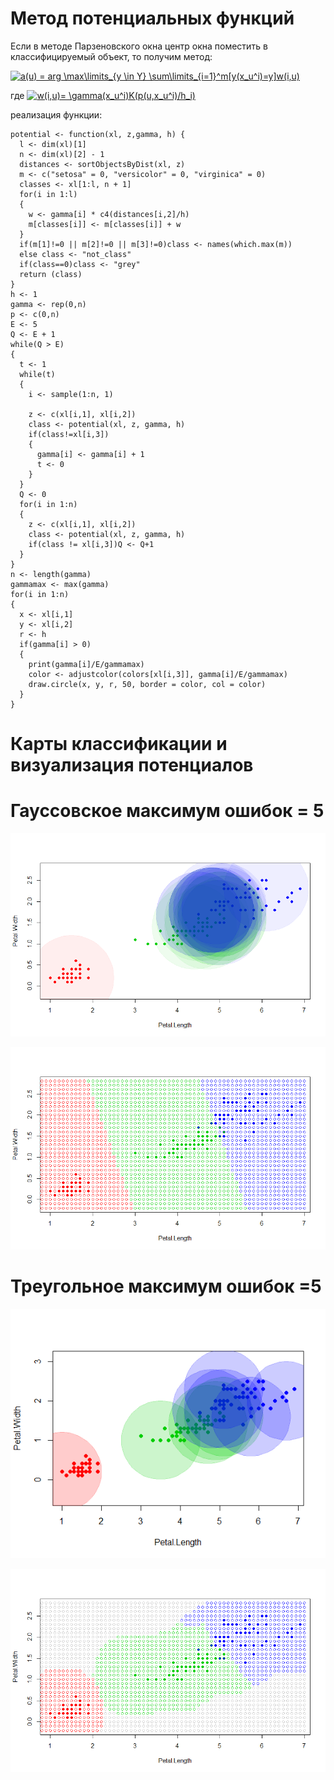 # Метод потенциальных функций
Если в методе Парзеновского окна центр окна поместить в классифицируемый объект, то получим метод:

<a href="https://www.codecogs.com/eqnedit.php?latex=a(u)&space;=&space;arg&space;\max\limits_{y&space;\in&space;Y}&space;\sum\limits_{i=1}^m[y(x_u^i)=y]w(i,u)" target="_blank"><img src="https://latex.codecogs.com/png.latex?a(u)&space;=&space;arg&space;\max\limits_{y&space;\in&space;Y}&space;\sum\limits_{i=1}^m[y(x_u^i)=y]w(i,u)" title="a(u) = arg \max\limits_{y \in Y} \sum\limits_{i=1}^m[y(x_u^i)=y]w(i,u)" /></a>

где <a href="https://www.codecogs.com/eqnedit.php?latex=w(i,u)=&space;\gamma(x_u^i)K(p(u,x_u^i)/h_i)" target="_blank"><img src="https://latex.codecogs.com/png.latex?w(i,u)=&space;\gamma(x_u^i)K(p(u,x_u^i)/h_i)" title="w(i,u)= \gamma(x_u^i)K(p(u,x_u^i)/h_i)" /></a>

реализация функции:

```
potential <- function(xl, z,gamma, h) {
  l <- dim(xl)[1]
  n <- dim(xl)[2] - 1
  distances <- sortObjectsByDist(xl, z)
  m <- c("setosa" = 0, "versicolor" = 0, "virginica" = 0)
  classes <- xl[1:l, n + 1]
  for(i in 1:l)
  {
    w <- gamma[i] * c4(distances[i,2]/h)
    m[classes[i]] <- m[classes[i]] + w
  }
  if(m[1]!=0 || m[2]!=0 || m[3]!=0)class <- names(which.max(m))
  else class <- "not_class"
  if(class==0)class <- "grey"
  return (class)
}
h <- 1
gamma <- rep(0,n)
p <- c(0,n)
E <- 5
Q <- E + 1
while(Q > E)
{
  t <- 1
  while(t)
  {
    i <- sample(1:n, 1)

    z <- c(xl[i,1], xl[i,2])
    class <- potential(xl, z, gamma, h)
    if(class!=xl[i,3])
    {
      gamma[i] <- gamma[i] + 1
      t <- 0
    }
  }
  Q <- 0
  for(i in 1:n)
  {
    z <- c(xl[i,1], xl[i,2])
    class <- potential(xl, z, gamma, h)
    if(class != xl[i,3])Q <- Q+1
  }
}
n <- length(gamma)
gammamax <- max(gamma)
for(i in 1:n)
{
  x <- xl[i,1]
  y <- xl[i,2]
  r <- h
  if(gamma[i] > 0)
  {
    print(gamma[i]/E/gammamax)
    color <- adjustcolor(colors[xl[i,3]], gamma[i]/E/gammamax)
    draw.circle(x, y, r, 50, border = color, col = color)
  }
}
```

# Карты классификации и визуализация потенциалов


# Гауссовское максимум ошибок = 5 
![Image alt](https://github.com/KOCTYN/ML0/blob/master/lab3/gaus.png)

![Image alt](https://github.com/KOCTYN/ML0/blob/master/lab3/gaus_map.png)


# Треугольное максимум ошибок =5
![Image alt](https://github.com/KOCTYN/ML0/blob/master/lab3/triygolnik.png)


![Image alt](https://github.com/KOCTYN/ML0/blob/master/lab3/triygolnik_map.png)
